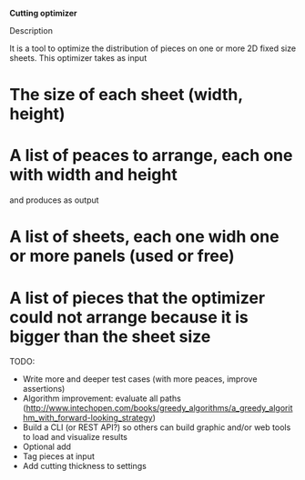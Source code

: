 **Cutting optimizer**

Description

It is a tool to optimize the distribution of pieces on one or more 2D fixed size sheets. This optimizer takes as input

# The size of each sheet (width, height)
# A list of peaces to arrange, each one with width and height

and produces as output

# A list of sheets, each one widh one or more panels (used or free)
# A list of pieces that the optimizer could not arrange because it is bigger than the sheet size


TODO:
* Write more and deeper test cases (with more peaces, improve assertions)
* Algorithm improvement: evaluate all paths (http://www.intechopen.com/books/greedy_algorithms/a_greedy_algorithm_with_forward-looking_strategy)
* Build a CLI (or REST API?) so others can build graphic and/or web tools to load and visualize results
* Optional add
* Tag pieces at input
* Add cutting thickness to settings


